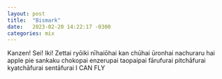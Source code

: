 ```yaml
---
layout: post
title:  "Bismark"
date:   2023-02-20 14:22:17 -0300
categories: mix
---
```

Kanzen! Sei! Iki!
Zettai ryōiki nīhaiōhai 
kan chūhai ūronhai 
nachuraru hai apple pie sankaku chokopai
enzerupai taopaipai
fārufurai pitchāfurai
kyatchāfurai sentāfurai
I CAN FLY
